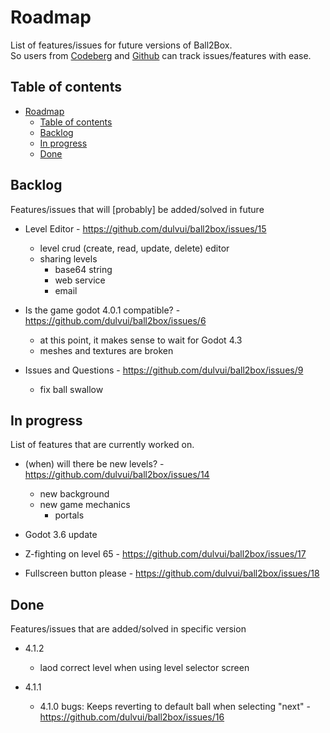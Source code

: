 <!--
SPDX-FileCopyrightText: 2023 Simon Dalvai <info@simondalvai.org>

SPDX-License-Identifier: CC0-1.0
-->
# Roadmap
List of features/issues for future versions of Ball2Box.  
So users from [Codeberg](https://codeberg.org/dulvui/ball2box) and [Github](https://codeberg.org/dulvui/ball2box) can track issues/features with ease.

## Table of contents
- [Roadmap](#roadmap)
  - [Table of contents](#table-of-contents)
  - [Backlog](#backlog)
  - [In progress](#in-progress)
  - [Done](#done)

## Backlog
Features/issues that will [probably] be added/solved in future

- Level Editor - https://github.com/dulvui/ball2box/issues/15
    - level crud (create, read, update, delete) editor
    - sharing levels
        - base64 string
        - web service
        - email

- Is the game godot 4.0.1 compatible? - https://github.com/dulvui/ball2box/issues/6
    - at this point, it makes sense to wait for Godot 4.3
    - meshes and textures are broken

- Issues and Questions - https://github.com/dulvui/ball2box/issues/9
    - fix ball swallow

## In progress
List of features that are currently worked on.


- (when) will there be new levels? - https://github.com/dulvui/ball2box/issues/14
    - new background
    - new game mechanics
        - portals

- Godot 3.6 update

- Z-fighting on level 65 - https://github.com/dulvui/ball2box/issues/17

- Fullscreen button please - https://github.com/dulvui/ball2box/issues/18 

## Done 
Features/issues that are added/solved in specific version

- 4.1.2
    - laod correct level when using level selector screen

- 4.1.1
    - 4.1.0 bugs: Keeps reverting to default ball when selecting "next" - https://github.com/dulvui/ball2box/issues/16
